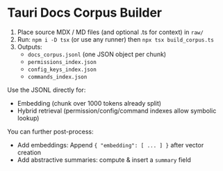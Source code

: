# Tauri Docs Corpus Builder

1. Place source MDX / MD files (and optional .ts for context) in `raw/`
2. Run: `npm i -D tsx` (or use any runner) then `npx tsx build_corpus.ts`
3. Outputs:
   - `docs_corpus.jsonl` (one JSON object per chunk)
   - `permissions_index.json`
   - `config_keys_index.json`
   - `commands_index.json`

Use the JSONL directly for:
- Embedding (chunk over 1000 tokens already split)
- Hybrid retrieval (permission/config/command indexes allow symbolic lookup)

You can further post-process:
- Add embeddings: Append `{ "embedding": [ ... ] }` after vector creation
- Add abstractive summaries: compute & insert a `summary` field